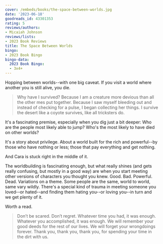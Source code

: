 ```yaml
---
cover: /embeds/books/the-space-between-worlds.jpg
date: '2023-06-18'
goodreads_id: 43301353
rating: 5
reviews/authors:
- Micaiah Johnson
reviews/lists:
- 2023 Book Reviews
title: The Space Between Worlds
bingo:
- 2023 Book Bingo
bingo-data:
  2023 Book Bingo:
  - 3x4+
---
```

Hopping between worlds--with one big caveat. If you visit a world where another you is still alive, you die. 

> Why have I survived? Because I am a creature more devious than all the other mes put together. Because I saw myself bleeding out and instead of checking for a pulse, I began collecting her things. I survive the desert like a coyote survives, like all tricksters do.

It's a fascinating premise, especially when you dig just a bit deeper: Who are the people most likely able to jump? Who's the most likely to have died on other worlds? 

It's a story about privilege. About a world built for the rich and powerful--by those who have nothing or less; those that pay everything and get nothing. 

And Cara is stuck right in the middle of it. 

<!--more-->

The worldbuilding is fascinating enough, but what really shines (and gets really confusing, but mostly in a good way) are when you start meeting other versions of characters you thought you knew. Good. Bad. Powerful. Dead. Variations on a theme. Some people are the same, world to world, same vary wildly. There's a special kind of trauma in meeting someone you loved--or hated--and finding them hating you--or loving you--in turn and we get plenty of it. 

Worth a read. 

> Don’t be scared. Don’t regret. Whatever time you had, it was enough. Whatever you accomplished, it was enough. We will remember your good deeds for the rest of our lives. We will forget your wrongdoings forever. Thank you, thank you, thank you, for spending your time in the dirt with us.